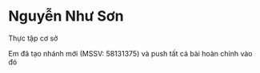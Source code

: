 # Nguyễn Như Sơn
Thực tập cơ sở

Em đã tạo nhánh mới (MSSV: 58131375) và push tất cả bài hoàn chỉnh vào đó

